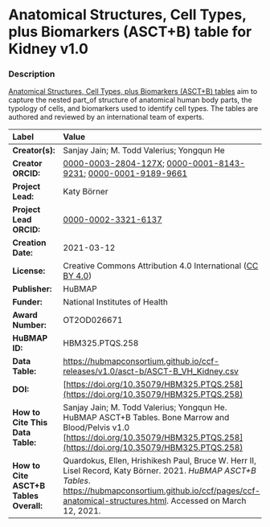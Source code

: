 # Anatomical Structures, Cell Types, plus Biomarkers (ASCT+B) table for Kidney v1.0

### Description
[Anatomical Structures, Cell Types, plus Biomarkers (ASCT+B) tables](https://hubmapconsortium.github.io/ccf/pages/ccf-anatomical-structures.html) aim to capture the nested part_of structure of anatomical human body parts, the typology of cells, and biomarkers used to identify cell types. The tables are authored and reviewed by an international team of experts.

| Label | Value |
| :------------- |:-------------|
| **Creator(s):** | Sanjay Jain; M. Todd Valerius; Yongqun He |
| **Creator ORCID:** | [0000-0003-2804-127X](https://orcid.org/0000-0003-2804-127X); [0000-0001-8143-9231](https://orcid.org/0000-0001-8143-9231); [0000-0001-9189-9661](https://orcid.org/0000-0001-9189-9661) |
| **Project Lead:** | Katy B&ouml;rner |
| **Project Lead ORCID:** | [0000-0002-3321-6137](https://orcid.org/0000-0002-3321-6137) |
| **Creation Date:** | 2021-03-12 |
| **License:** | Creative Commons Attribution 4.0 International ([CC BY 4.0](https://creativecommons.org/licenses/by/4.0/)) |
| **Publisher:** | HuBMAP |
| **Funder:** | National Institutes of Health |
| **Award Number:** | OT2OD026671 |
| **HuBMAP ID:** | HBM325.PTQS.258 |
| **Data Table:** | https://hubmapconsortium.github.io/ccf-releases/v1.0/asct-b/ASCT-B_VH_Kidney.csv |
| **DOI:** | [https://doi.org/10.35079/HBM325.PTQS.258](https://doi.org/10.35079/HBM325.PTQS.258) |
| **How to Cite This Data Table:** | Sanjay Jain; M. Todd Valerius; Yongqun He. HuBMAP ASCT+B Tables. Bone Marrow and Blood/Pelvis v1.0 [https://doi.org/10.35079/HBM325.PTQS.258](https://doi.org/10.35079/HBM325.PTQS.258) |
| **How to Cite ASCT+B Tables Overall:** | Quardokus, Ellen, Hrishikesh Paul, Bruce W. Herr II, Lisel Record, Katy B&ouml;rner. 2021. *HuBMAP ASCT+B Tables*. https://hubmapconsortium.github.io/ccf/pages/ccf-anatomical-structures.html. Accessed on March 12, 2021. |